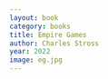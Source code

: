 ```yaml
---
layout: book
category: books
title: Empire Games
author: Charles Stross
year: 2022
image: eg.jpg
---
```

